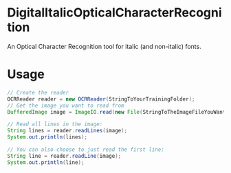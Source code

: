 # DigitalItalicOpticalCharacterRecognition
An Optical Character Recognition tool for italic (and non-italic) fonts.

# Usage
```java
// Create the reader
OCRReader reader = new OCRReader(StringToYourTrainingFolder);
// Get the image you want to read from
BufferedImage image = ImageIO.read(new File(StringToTheImageFileYouWantToReadFrom));

// Read all lines in the image:
String lines = reader.readLines(image);
System.out.println(lines);

// You can also choose to just read the first line:
String line = reader.readLine(image);
System.out.println(line);
```
